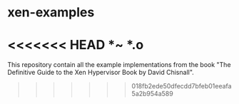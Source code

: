 # xen-examples
<<<<<<< HEAD
*~
*.o
=======
This repository contain all the example implementations from the book "The Definitive Guide to the Xen Hypervisor
Book by David Chisnall".
>>>>>>> 018fb2ede50dfecdd7bfeb01eeafa5a2b954a589
